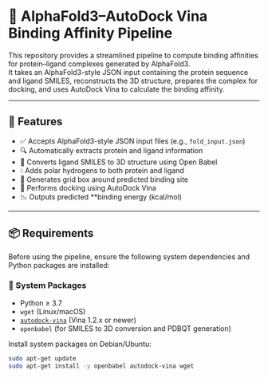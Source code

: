 # 🔬 AlphaFold3–AutoDock Vina Binding Affinity Pipeline

This repository provides a streamlined pipeline to compute binding affinities for protein–ligand complexes generated by AlphaFold3.  
It takes an AlphaFold3-style JSON input containing the protein sequence and ligand SMILES, reconstructs the 3D structure, prepares the complex for docking, and uses AutoDock Vina to calculate the binding affinity.

---

## 🚀 Features

- ✅ Accepts AlphaFold3-style JSON input files (e.g., `fold_input.json`)
- 🔍 Automatically extracts protein and ligand information
- 🧪 Converts ligand SMILES to 3D structure using Open Babel
- 💧 Adds polar hydrogens to both protein and ligand
- 🧭 Generates grid box around predicted binding site
- 🧬 Performs docking using AutoDock Vina
- 📉 Outputs predicted **binding energy (kcal/mol)

---

## 📦 Requirements

Before using the pipeline, ensure the following system dependencies and Python packages are installed:

### 📗 System Packages

- Python ≥ 3.7  
- `wget` (Linux/macOS)  
- [`autodock-vina`](http://vina.scripps.edu/) (Vina 1.2.x or newer)  
- `openbabel` (for SMILES to 3D conversion and PDBQT generation)

Install system packages on Debian/Ubuntu:

```bash
sudo apt-get update
sudo apt-get install -y openbabel autodock-vina wget
